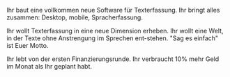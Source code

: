 Ihr baut eine vollkommen neue Software für Texterfassung. Ihr bringt alles zusammen: Desktop, mobile, Spracherfassung.

Ihr wollt Texterfassung in eine neue Dimension erheben. Ihr wollt eine Welt, in der Texte ohne Anstrengung im Sprechen ent-stehen. &quot;Sag es einfach&quot; ist Euer Motto.

Ihr lebt von der ersten Finanzierungsrunde. Ihr verbraucht 10% mehr Geld im Monat als Ihr geplant habt.
